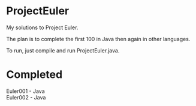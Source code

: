 ProjectEuler
============

My solutions to Project Euler.

The plan is to complete the first 100 in Java then again in other languages.

To run, just compile and run ProjectEuler.java.

Completed
=========
Euler001 - Java<br>
Euler002 - Java
